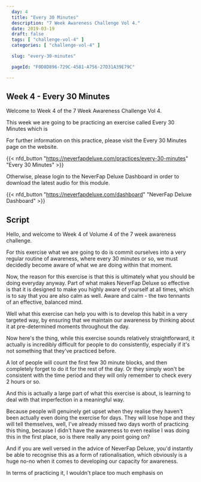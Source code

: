 ```yaml
---
  day: 4
  title: "Every 30 Minutes"
  description: "7 Week Awareness Challenge Vol 4."
  date: 2019-03-19
  draft: false
  tags: [ "challenge-vol-4" ]
  categories: [ "challenge-vol-4" ]

  slug: "every-30-minutes"

  pageId: "F0D8D896-729C-4581-A756-27D31A39E79C"

---
```


## Week 4 - Every 30 Minutes

Welcome to Week 4 of the 7 Week Awareness Challenge Vol 4.

This week we are going to be practicing an exercise called Every 30 Minutes which is 


For further information on this practice, please visit the Every 30 Minutes page on the website.


{{< nfd_button "https://neverfapdeluxe.com/practices/every-30-minutes" "Every 30 Minutes" >}}


Otherwise, please login to the NeverFap Deluxe Dashboard in order to download the latest audio for this module.


{{< nfd_button "https://neverfapdeluxe.com/dashboard" "NeverFap Deluxe Dashboard" >}}


## Script

Hello, and welcome to Week 4 of Volume 4 of the 7 week awareness challenge.

For this exercise what we are going to do is commit ourselves into a very regular routine of awareness, where every 30 minutes or so, we must decidedly become aware of what we are doing within that moment.

<!-- CONTEXT -->

Now, the reason for this exercise is that this is ultimately what you should be doing everyday anyway. Part of what makes NeverFap Deluxe so effective is that it is designed to make you highly aware of yourself at all times, which is to say that you are also calm as well. Aware and calm - the two tennants of an effective, balanced mind.

Well what this exercise can help you with is to develop this habit in a very targeted way, by ensuring that we maintain our awareness by thinking about it at pre-determined moments throughout the day. 

Now here's the thing, while this exercise sounds relatively straightforward, it actually is incredibly difficult for people to do consistently, especially if it's not something that they've practiced before.

A lot of people will count the first few 30 minute blocks, and then completely forget to do it for the rest of the day. Or they simply won't be consistent with the time period and they will only remember to check every 2 hours or so.

And this is actually a large part of what this exercise is about, is learning to deal with that imperfection in a meaningful way.

Because people will genuinely get upset when they realise they haven't been actually even doing the exercise for days. They will lose hope and they will tell themselves, well, I've already missed two days worth of practicing this thing, because I didn't have the awareness to even realise I was doing this in the first place, so is there really any point going on?

And if you are well versed in the advice of NeverFap Deluxe, you'd instantly be able to recognise this as a form of rationalisation, which obviously is a huge no-no when it comes to developing our capacity for awareness.



<!-- ADVICE -->

In terms of practicing it, I wouldn't place too much emphasis on 


